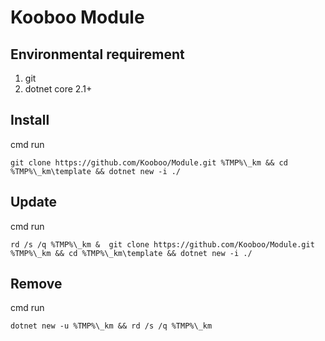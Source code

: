 # Kooboo Module

## Environmental requirement
1. git
2. dotnet core 2.1+

## Install
cmd run

```git clone https://github.com/Kooboo/Module.git %TMP%\_km && cd %TMP%\_km\template && dotnet new -i ./```
## Update
cmd run

```rd /s /q %TMP%\_km &  git clone https://github.com/Kooboo/Module.git %TMP%\_km && cd %TMP%\_km\template && dotnet new -i ./```
## Remove
cmd run

```dotnet new -u %TMP%\_km && rd /s /q %TMP%\_km```

